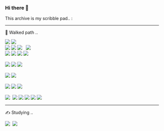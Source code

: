 ### Hi there 👋

This archive is my scribble pad.. :

---

👣  Walked path ..

<div>
  <img src="https://img.shields.io/badge/GCP-4285F4?style=flat&logo=googlecloud&logoColor=white"/>
  <img src="https://img.shields.io/badge/AWS-232F3E?style=flat&logo=amazonaws&logoColor=white"/>
</div>


<div>
  <img src="https://img.shields.io/badge/Tableau-E97627?style=flat&logo=tableau&logoColor=white"/> 
  <img src="https://img.shields.io/badge/PowerBI-F2C811?style=flat&logo=powerbi&logoColor=white"/> 
  <img src="https://img.shields.io/badge/Looker-4285F4?style=flat&logo=looker&logoColor=white"/>
  &nbsp;
  <img src="https://img.shields.io/badge/Grafana-F46800?style=flat&logo=grafana&logoColor=white"/>
</div>
<div>
  <img src="https://img.shields.io/badge/MSSQL-CC2927?style=flat-square&logo=microsoftsqlserver&logoColor=white"/> 
  <img src="https://img.shields.io/badge/ORACLE-F80000?style=flat&logo=oracle&logoColor=white"/> 
  <img src="https://img.shields.io/badge/MySQL-4479A1?style=flat&logo=mysql&logoColor=white"/>
  <img src="https://img.shields.io/badge/MariaDB-003545?style=flat&logo=mariadb&logoColor=white"/>
</div>
<br>
<div>
  <img src="https://img.shields.io/badge/hadoop-66CCFF?style=flat&logo=apachehadoop&logoColor=white"/> 
  <img src="https://img.shields.io/badge/HIVE-FDEE21?style=flat&logo=apachehive&logoColor=white"/> 
  <img src="https://img.shields.io/badge/Spark-E25A1C?style=flat&logo=apachespark&logoColor=white"/>
</div>
<br>
<div>
  <img src="https://img.shields.io/badge/Terraform-7B42BC?style=flat&logo=terraform&logoColor=white"/>
  <img src="https://img.shields.io/badge/Ansible-EE0000?style=flat&logo=ansible&logoColor=white"/>
</div>
<br>
<div>
  <img src="https://img.shields.io/badge/Talend-FF6D70?style=flat&logo=talend&logoColor=white"/>
  <img src="https://img.shields.io/badge/Github Actions-2088FF?style=flat&logo=githubactions&logoColor=white"/>
  <img src="https://img.shields.io/badge/Jenkins-D24939?style=flat&logo=jenkins&logoColor=white"/>
</div>
<br>
<div>
  <img src="https://img.shields.io/badge/Linux-FCC624?style=flat&logo=linux&logoColor=white"/>&nbsp;
  <img src="https://img.shields.io/badge/CentOS-262577?style=flat&logo=centos&logoColor=white"/>
  <img src="https://img.shields.io/badge/Ubuntu-E95420?style=flat&logo=ubuntu&logoColor=white"/>
  <img src="https://img.shields.io/badge/RedHat-EE0000?style=flat&logo=redhat&logoColor=white"/>
  <img src="https://img.shields.io/badge/Rocky-10B981?style=flat&logo=rockylinux&logoColor=white"/>
  <img src="https://img.shields.io/badge/Mint-87CF3E?style=flat&logo=linuxmint&logoColor=white"/>
</div>

---

✍️ Studying ..
<br>
<div>
  <img src="https://img.shields.io/badge/Snowflake-29B5E8?style=flat&logo=snowflake&logoColor=white"/>&nbsp;
  <img src="https://img.shields.io/badge/dbt-FF694B?style=flat&logo=dbt&logoColor=white"/>
</div>
